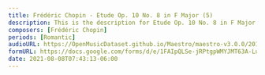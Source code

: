 ```yaml
---
title: Frédéric Chopin - Etude Op. 10 No. 8 in F Major (5)
description: This is the description for Etude Op. 10 No. 8 in F Major by Frédéric Chopin
composers: [Frédéric Chopin]
periods: [Romantic]
audioURL: https://OpenMusicDataset.github.io/Maestro/maestro-v3.0.0/2011/MIDI-Unprocessed_19_R1_2011_MID--AUDIO_R1-D7_14_Track14_wav.midi
formURL: https://docs.google.com/forms/d/e/1FAIpQLSe-jRPtgpWMYJMT63A-LuCj1oaQ4KoLPG4npc0h_hnq6CcClQ/viewform
date: 2021-08-08T07:43:13-06:00
---
```


